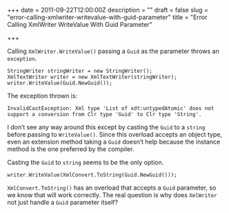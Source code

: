 +++
date = 2011-09-22T12:00:00Z
description = ""
draft = false
slug = "error-calling-xmlwriter-writevalue-with-guid-parameter"
title = "Error Calling XmlWriter WriteValue With Guid Parameter"

+++


Calling `XmlWriter.WriteValue()` passing a `Guid` as the parameter throws an `exception`.

```
StringWriter stringWriter = new StringWriter();
XmlTextWriter writer = new XmlTextWriter(stringWriter);
writer.WriteValue(Guid.NewGuid());
```

The exception thrown is:

```
InvalidCastException: Xml type 'List of xdt:untypedAtomic' does not support a conversion from Clr type 'Guid' to Clr type 'String'.
```

I don’t see any way around this except by casting the `Guid` to a `string` before passing to `WriteValue()`. Since this overload accepts an object type, even an extension method taking a `Guid` doesn’t help because the instance method is the one preferred by the compiler.

Casting the `Guid` to `string` seems to be the only option.

```
writer.WriteValue(XmlConvert.ToString(Guid.NewGuid()));
```

`XmlConvert.ToString()` has an overload that accepts a `Guid` parameter, so we know that will work correctly. The real question is why does `XmlWriter` not just handle a `Guid` parameter itself?

